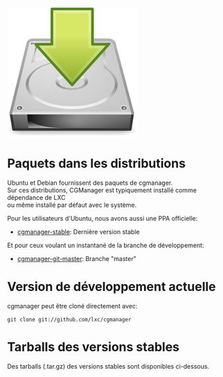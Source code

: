 ![Download icon](/static/img/download.png)
# Paquets dans les distributions
Ubuntu et Debian fournissent des paquets de cgmanager.  
Sur ces distributions, CGManager est typiquement installé comme dépendance de LXC  
ou même installé par défaut avec le système.

Pour les utilisateurs d'Ubuntu, nous avons aussi une PPA officielle:

 * [cgmanager-stable](https://launchpad.net/~ubuntu-lxc/+archive/cgmanager-stable): Dernière version stable

Et pour ceux voulant un instantané de la branche de développement:

 * [cgmanager-git-master](https://launchpad.net/~ubuntu-lxc/+archive/cgmanager-git-master): Branche "master"

# Version de développement actuelle

cgmanager peut être cloné directement avec:

    git clone git://github.com/lxc/cgmanager

# Tarballs des versions stables

Des tarballs (.tar.gz) des versions stables sont disponibles ci-dessous.
